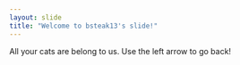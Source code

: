```yaml
---
layout: slide
title: "Welcome to bsteak13's slide!"
---
```

All your cats are belong to us.
Use the left arrow to go back!
